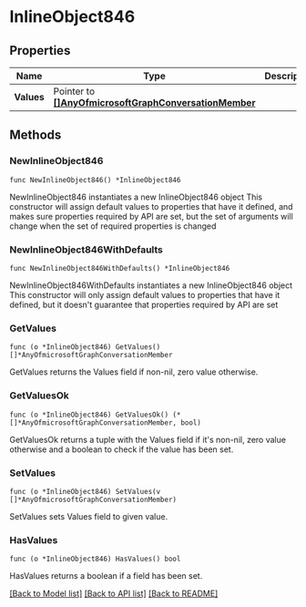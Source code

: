 # InlineObject846

## Properties

Name | Type | Description | Notes
------------ | ------------- | ------------- | -------------
**Values** | Pointer to [**[]AnyOfmicrosoftGraphConversationMember**](AnyOfmicrosoftGraphConversationMember.md) |  | [optional] 

## Methods

### NewInlineObject846

`func NewInlineObject846() *InlineObject846`

NewInlineObject846 instantiates a new InlineObject846 object
This constructor will assign default values to properties that have it defined,
and makes sure properties required by API are set, but the set of arguments
will change when the set of required properties is changed

### NewInlineObject846WithDefaults

`func NewInlineObject846WithDefaults() *InlineObject846`

NewInlineObject846WithDefaults instantiates a new InlineObject846 object
This constructor will only assign default values to properties that have it defined,
but it doesn't guarantee that properties required by API are set

### GetValues

`func (o *InlineObject846) GetValues() []*AnyOfmicrosoftGraphConversationMember`

GetValues returns the Values field if non-nil, zero value otherwise.

### GetValuesOk

`func (o *InlineObject846) GetValuesOk() (*[]*AnyOfmicrosoftGraphConversationMember, bool)`

GetValuesOk returns a tuple with the Values field if it's non-nil, zero value otherwise
and a boolean to check if the value has been set.

### SetValues

`func (o *InlineObject846) SetValues(v []*AnyOfmicrosoftGraphConversationMember)`

SetValues sets Values field to given value.

### HasValues

`func (o *InlineObject846) HasValues() bool`

HasValues returns a boolean if a field has been set.


[[Back to Model list]](../README.md#documentation-for-models) [[Back to API list]](../README.md#documentation-for-api-endpoints) [[Back to README]](../README.md)


